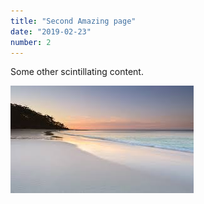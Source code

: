 ```yaml
---
title: "Second Amazing page"
date: "2019-02-23"
number: 2
---
```


Some other scintillating content.

![Tranquil Beach](tranquil-beach.jpeg)
